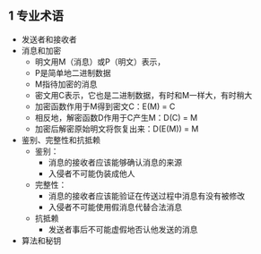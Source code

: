 ## 1 专业术语

- 发送者和接收者
- 消息和加密
  - 明文用M（消息）或P（明文）表示，
  - P是简单地二进制数据
  - M指待加密的消息
  - 密文用C表示，它也是二进制数据，有时和M一样大，有时稍大
  - 加密函数作用于M得到密文C：E(M) = C
  - 相反地，解密函数D作用于C产生M：D(C) = M
  - 加密后解密原始明文将恢复出来：D(E(M)) = M
- 鉴别、完整性和抗抵赖
  - 鉴别：
    - 消息的接收者应该能够确认消息的来源
    - 入侵者不可能伪装成他人
  - 完整性：
    - 消息的接收者应该能验证在传送过程中消息有没有被修改
    - 入侵者不可能使用假消息代替合法消息
  - 抗抵赖
    - 发送者事后不可能虚假地否认他发送的消息
- 算法和秘钥